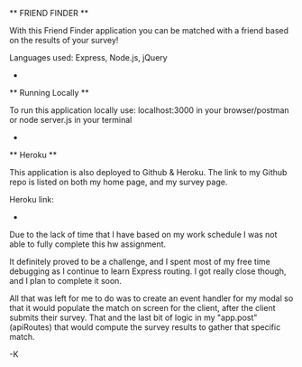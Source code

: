 ** FRIEND FINDER **

With this Friend Finder application you can be matched with a friend based on the results of your survey!

Languages used: Express, Node.js, jQuery

-

** Running Locally **

To run this application locally use:
localhost:3000 in your browser/postman
or 
node server.js in your terminal

-

** Heroku **

This application is also deployed to Github & Heroku. The link to my Github repo is listed on both my home page, and my survey page.

Heroku link: 

- 

Due to the lack of time that I have based on my work schedule I was not able to fully complete this hw assignment.

It definitely proved to be a challenge, and I spent most of my free time debugging as I continue to learn Express routing. I got really close though, and I plan to complete it soon.

All that was left for me to do was to create an event handler for my modal so that it would populate the match on screen for the client, after the client submits their survey. That and the last bit of logic in my "app.post"(apiRoutes) that would compute the survey results to gather that specific match.

-K